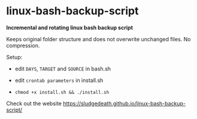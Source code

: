 # linux-bash-backup-script

**Incremental and rotating linux bash backup script**

Keeps original folder structure and does not overwrite unchanged files. No compression.

Setup:

* edit `DAYS`, `TARGET` and `SOURCE` in bash.sh

* edit `crontab parameters` in install.sh

* `chmod +x install.sh && ./install.sh`

Check out the website
https://sludgedeath.github.io/linux-bash-backup-script/
